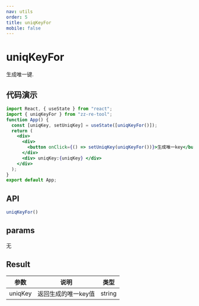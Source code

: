 ```yaml
---
nav: utils
order: 5
title: uniqKeyFor
mobile: false
---
```

# uniqKeyFor

生成唯一键.

## 代码演示

```jsx
import React, { useState } from "react";
import { uniqKeyFor } from "zz-re-tool";
function App() {
  const [uniqKey, setUniqKey] = useState([uniqKeyFor()]);
  return (
    <div>
      <div>
        <button onClick={() => setUniqKey(uniqKeyFor())}>生成唯一key</button>
      </div>
      <div> uniqKey:{uniqKey} </div>
    </div>
  );
}
export default App;

```

## API

```js
uniqKeyFor()
```

## params

无

## Result
| 参数    | 说明                | 类型   |
| ------- | ------------------- | ------ |
| uniqKey | 返回生成的唯一key值 | string |

